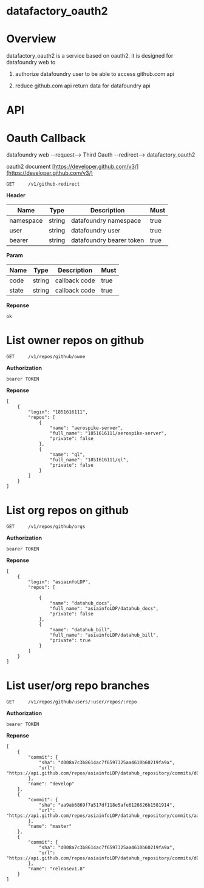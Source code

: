 # datafactory_oauth2

# Overview

datafactory_oauth2 is a service based on oauth2.
it is designed for datafoundry web to

1. authorize datafoundry user to be able to access github.com api

2. reduce github.com api return data for datafoundry api

# API

# Oauth Callback 

datafoundry web  --request--> Third Oauth --redirect--> datafactory_oauth2

oauth2 document [https://developer.github.com/v3/](https://developer.github.com/v3/)

    
    GET     /v1/github-redirect

**Header**
  
|     Name      |     Type      |   Description               |  Must  |
| ------------- | ------------- | --------------------------- | ------ |
| namespace     |     string    |  datafoundry  namespace     |  true  |
| user          |     string    |  datafoundry  user          |  true  |
| bearer        |     string    |  datafoundry  bearer token  |  true  |

**Param**
  
|     Name      |     Type      |  Description    |  Must  |
| ------------- | ------------- | --------------- | ------ |
| code          |     string    |  callback code  |  true  |
| state         |     string    |  callback code  |  true  |


**Reponse**
    
    ok

# List owner repos on github

    GET     /v1/repos/github/owne
    
**Authorization**

    bearer TOKEN 

**Reponse**

    [
        {
            "login": "1851616111",
            "repos": [
                {
                    "name": "aerospike-server",
                    "full_name": "1851616111/aerospike-server",
                    "private": false
                },
                {
                    "name": "ql",
                    "full_name": "1851616111/ql",
                    "private": false
                }
            ]
        }
    ]

# List org repos on github
   
    GET     /v1/repos/github/orgs

**Authorization**

    bearer TOKEN 

**Reponse**

    [
        {
            "login": "asiainfoLDP",
            "repos": [
              
                {
                    "name": "datahub_docs",
                    "full_name": "asiainfoLDP/datahub_docs",
                    "private": false
                },
                {
                    "name": "datahub_bill",
                    "full_name": "asiainfoLDP/datahub_bill",
                    "private": true
                }
            ]
        }
    ]

# List user/org repo branches

    GET     /v1/repos/github/users/:user/repos/:repo

**Authorization**

    bearer TOKEN 

**Reponse**
    
    [
        {
            "commit": {
                "sha": "d008a7c3b8614ac7f6597325aa4610b60219fa9a",
                "url": "https://api.github.com/repos/asiainfoLDP/datahub_repository/commits/d008a7c3b8614ac7f6597325aa4610b60219fa9a"
            },
            "name": "develop"
        },
        {
            "commit": {
                "sha": "aa9ab6869f7a517df118e5afe6126626b1581914",
                "url": "https://api.github.com/repos/asiainfoLDP/datahub_repository/commits/aa9ab6869f7a517df118e5afe6126626b1581914"
            },
            "name": "master"
        },
        {
            "commit": {
                "sha": "d008a7c3b8614ac7f6597325aa4610b60219fa9a",
                "url": "https://api.github.com/repos/asiainfoLDP/datahub_repository/commits/d008a7c3b8614ac7f6597325aa4610b60219fa9a"
            },
            "name": "releasev1.8"
        }
    ]